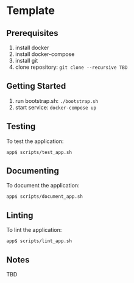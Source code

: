 # Template

Prerequisites
-------------
1. install docker
1. install docker-compose
1. install git
1. clone repository: `git clone --recursive TBD`

Getting Started
---------------
1. run bootstrap.sh: `./bootstrap.sh`
1. start service: `docker-compose up`

Testing
-------
To test the application:

    app$ scripts/test_app.sh

Documenting
-----------
To document the application:

    app$ scripts/document_app.sh

Linting
-------
To lint the application:

    app$ scripts/lint_app.sh

Notes
-----
TBD
